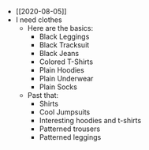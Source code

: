 + [[2020-08-05]]
+ I need clothes
	+ Here are the basics:
		+ Black Leggings
		+ Black Tracksuit
		+ Black Jeans
		+ Colored T-Shirts 
		+ Plain Hoodies
		+ Plain Underwear
		+ Plain Socks
	+ Past that:
		+ Shirts
		+ Cool Jumpsuits
		+ Interesting hoodies and t-shirts
		+ Patterned trousers
		+ Patterned leggings

